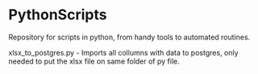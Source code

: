 # PythonScripts
Repository for scripts in python, from handy tools to automated routines.

xlsx_to_postgres.py - Imports all collumns with data to postgres, only needed to put the xlsx file on same folder of py file.
